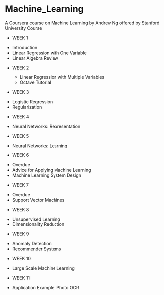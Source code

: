 # Machine_Learning


A Coursera course on Machine Learning by Andrew Ng offered by Stanford University
Course

* WEEK 1
 + Introduction
 + Linear Regression with One Variable
 + Linear Algebra Review

* WEEK 2
    + Linear Regression with Multiple Variables
    + Octave Tutorial

* WEEK 3
+ Logistic Regression
+ Regularization

* WEEK 4
+ Neural Networks: Representation

* WEEK 5
+ Neural Networks: Learning

* WEEK 6
+ Overdue
+ Advice for Applying Machine Learning
+ Machine Learning System Design

* WEEK 7
+ Overdue
+ Support Vector Machines

* WEEK 8
+ Unsupervised Learning
+ Dimensionality Reduction

* WEEK 9
+ Anomaly Detection
+ Recommender Systems

* WEEK 10
+ Large Scale Machine Learning

* WEEK 11
+ Application Example: Photo OCR
